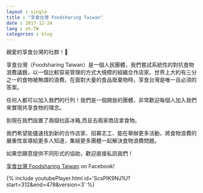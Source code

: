 ```yaml
---
layout : single
title : "享食台灣 Foodsharing Taiwan"
date : 2017-12-24
lang : zh-TW
categories : blog
---
```



親愛的享食台灣的社群！🍑

享食台灣（Foodsharing Taiwan）是一個人民團體，我們嘗試系統性的對抗食物浪費議題，以一個比較容易管理的方式大規模的組織合作店家。世界上大約有三分之一的食物被無謂的浪費。在面對大量的食品廢棄物時，享食台灣是唯一且必須的答案。

任何人都可以加入我們的行列！我們是一個開放的團體，非常歡迎每個人加入我們來實現共享食物的理念。

到現在我們設置了兩個社區冰箱,而且去兩家商店拿食物。

我們希望能儘速找到新的合作店家、招募志工、能在舉辦更多活動，將食物浪費的嚴重性宣導給更多人知道，集結更多團體一起解決食物浪費問題。

如果您願意提供不同形式的協助，歡迎直接私訊我們！

[享食台灣 Foodsharing Taiwan](https://www.facebook.com/foodsharingtaiwan) on Facebook!

{% include youtubePlayer.html id='ScsPIK9NJ1U?start=312&end=478&version=3' %}

